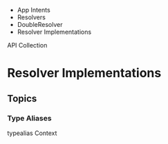 

- App Intents
- Resolvers
- DoubleResolver
-  Resolver Implementations 

API Collection

# Resolver Implementations

## Topics

### Type Aliases

typealias Context

